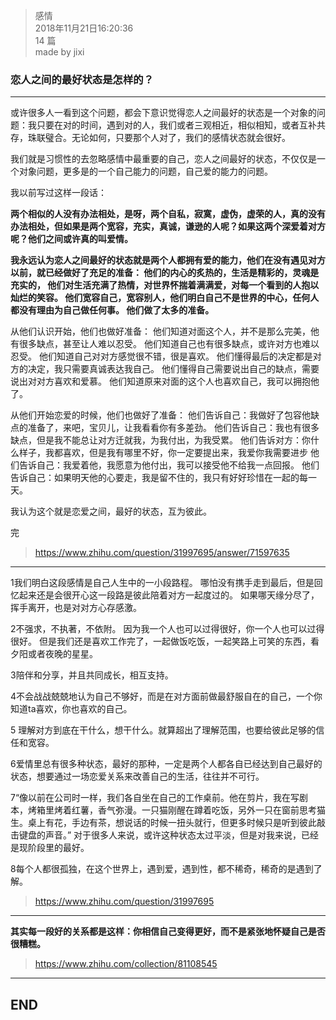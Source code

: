 > 感情  
> 2018年11月21日16:20:36         
> 14 篇  
>made by jixi  
  


### 恋人之间的最好状态是怎样的？


----------

或许很多人一看到这个问题，都会下意识觉得恋人之间最好的状态是一个对象的问题：我只要在对的时间，遇到对的人，我们或者三观相近，相似相知，或者互补共存，珠联璧合。无论如何，只要那个人对了，我们的感情状态就会很好。
 
我们就是习惯性的去忽略感情中最重要的自己，恋人之间最好的状态，不仅仅是一个对象问题，更多是的一个自己能力的问题，自己爱的能力的问题。
 
我以前写过这样一段话：
 
<b>两个相似的人没有办法相处，是呀，两个自私，寂寞，虚伪，虚荣的人，真的没有办法相处，但如果是两个宽容，充实，真诚，谦逊的人呢？如果这两个深爱着对方呢？他们之间或许真的叫爱情。  

我永远认为恋人之间最好的状态就是两个人都拥有爱的能力，他们在没有遇见对方以前，就已经做好了充足的准备：
他们的内心的炙热的，生活是精彩的，灵魂是充实的，
他们对生活充满了热情，对世界怀揣着满满爱，对每一个看到的人抱以灿烂的笑容。
他们宽容自己，宽容别人，他们明白自己不是世界的中心，任何人都没有理由为自己做任何事。
他们做了太多的准备。</b>
 
从他们认识开始，他们也做好准备：
他们知道对面这个人，并不是那么完美，他有很多缺点，甚至让人难以忍受。
他们知道自己也有很多缺点，或许对方也难以忍受。
他们知道自己对对方感觉很不错，很是喜欢。
他们懂得最后的决定都是对方的决定，我只需要真诚表达我自己。
他们懂得自己需要说出自己的缺点，需要说出对对方喜欢和爱慕。
他们知道原来对面的这个人也喜欢自己，我可以拥抱他了。
 
从他们开始恋爱的时候，他们也做好了准备：
他们告诉自己：我做好了包容他缺点的准备了，来吧，宝贝儿，让我看看你有多差劲。
他们告诉自己：我也有很多缺点，但是我不能总让对方迁就我，为我付出，为我受累。
他们告诉对方：你什么样子，我都喜欢，但是我有哪里不好，你一定要提出来，我爱你我需要进步
他们告诉自己：我爱着他，我愿意为他付出，我可以接受他不给我一点回报。
他们告诉自己：如果明天他的心要走，我是留不住的，我只有好好珍惜在一起的每一天。
 
我认为这个就是恋爱之间，最好的状态，互为彼此。
 
完
 

> https://www.zhihu.com/question/31997695/answer/71597635


----------


 
1我们明白这段感情是自己人生中的一小段路程。
哪怕没有携手走到最后，但是回忆起来还是会很开心这一段路是彼此陪着对方一起度过的。
如果哪天缘分尽了，挥手离开，也是对对方心存感激。
 
2不强求，不执著，不依附。
因为我一个人也可以过得很好，你一个人也可以过得很好。
但是我们还是喜欢工作完了，一起做饭吃饭，一起笑路上可笑的东西，看夕阳或者夜晚的星星。
 
3陪伴和分享，并且共同成长，相互支持。
 
4不会战战兢兢地认为自己不够好，而是在对方面前做最舒服自在的自己，一个你知道ta喜欢，你也喜欢的自己。
 
5 理解对方到底在干什么，想干什么。就算超出了理解范围，也要给彼此足够的信任和宽容。
 
6爱情里总有很多种状态，最好的那种，一定是两个人都各自已经达到自己最好的状态，想要通过一场恋爱关系来改善自己的生活，往往并不可行。
 
7“像以前在公司时一样，我们各自坐在自己的工作桌前。他在剪片，我在写剧本，烤箱里烤着红薯，香气弥漫。一只猫刚醒在蹲着吃饭，另外一只在窗前思考猫生。桌上有花，手边有茶，想说话的时候一扭头就行，但更多时候只是听到彼此敲击键盘的声音。”
对于很多人来说，或许这种状态太过平淡，但是对我来说，已经是现阶段里的最好。
 
8每个人都很孤独，在这个世界上，遇到爱，遇到性，都不稀奇，稀奇的是遇到了解。
 
>   https://www.zhihu.com/question/31997695
 
 
 
 


----------


 
 
<b>其实每一段好的关系都是这样：你相信自己变得更好，而不是紧张地怀疑自己是否很糟糕。</b>
 
> https://www.zhihu.com/collection/81108545
 


----------
## END

